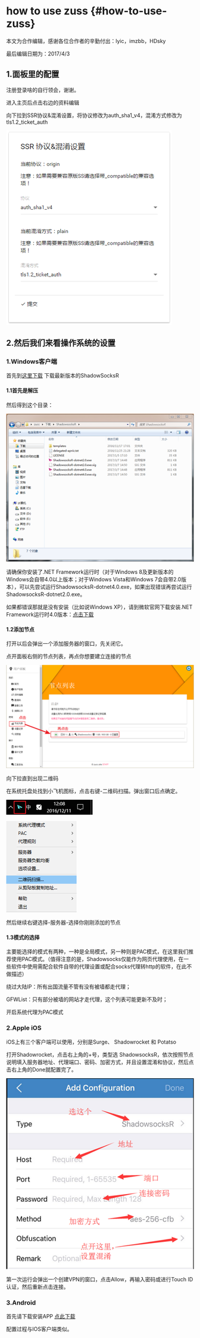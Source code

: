 # how to use zuss {#how-to-use-zuss}

本文为合作编辑，感谢各位合作者的辛勤付出：lyic，imzbb，HDsky

最后编辑日期为：2017/4/3

## 1.面板里的配置

注册登录啥的自行领会，谢谢。

进入主页后点击右边的资料编辑

向下拉到SSR协议&混淆设置，将协议修改为auth\_sha1\_v4，混淆方式修改为tls1.2\_ticket\_auth

![](/images/chaos.png)

## 2.然后我们来看操作系统的设置

### 1.Windows客户端

首先到[这里下载](https://github.com/shadowsocksr/shadowsocksr-csharp/releases) 下载最新版本的ShadowSocksR

#### 1.1首先是解压

然后得到这个目录：

![](/images/unzip.png)

请确保你安装了.NET Framework运行时（对于Windows 8及更新版本的Windows会自带4.0以上版本；对于Windows Vista和Windows 7会自带2.0版本），可以先尝试运行ShadowsocksR-dotnet4.0.exe，如果出现错误再尝试运行ShadowsocksR-dotnet2.0.exe。

如果都错误那就是没有安装（比如说Windows XP），请到微软官网下载安装.NET Framework运行时4.0版本：[点击下载](https://www.microsoft.com/zh-CN/download/details.aspx?id=17851)

#### 1.2添加节点

打开以后会弹出一个添加服务器的窗口，先关闭它。

点开面板右侧的节点列表，再点你想要建立连接的节点

![](/images/table.png)

向下拉直到出现二维码

在系统托盘处找到小飞机图标，点击右键-二维码扫描。弹出窗口后点确定。

![](/images/fly.png)

![](/images/erweima.png)

然后继续右键选择-服务器-选择你刚刚添加的节点

#### 1.3模式的选择

主要能选择的模式有两种，一种是全局模式，另一种则是PAC模式，在这里我们推荐使用PAC模式。（值得注意的是，Shadowsocks仅能作为网页代理使用，在一些软件中使用需配合软件自带的代理设置或配合socks代理转http的软件，在此不做描述）

绕过大陆IP：所有出国流量不管有没有被墙都走代理；

GFWList：只有部分被墙的网站才走代理，这个列表可能更新不及时；

开启系统代理为PAC模式

### 2.Apple iOS

iOS上有三个客户端可以使用，分别是Surge、 Shadowrocket 和 Potatso

打开Shadowrocket，点击右上角的+号，类型选 ShadowsocksR，依次按照节点说明填入服务器地址、代理端口、密码、加密方式，并且设置混淆和协议，然后点击右上角的Done就配置完了。

![](/images/Shadowrocket.png)

第一次运行会弹出一个创建VPN的窗口，点击Allow，再输入密码或进行Touch ID认证，然后重新点击连接。

### 3.Android

首先请下载安装APP [点此下载](https://github.com/shadowsocksr/shadowsocksr-android/releases)

配置过程与IOS客户端类似。

